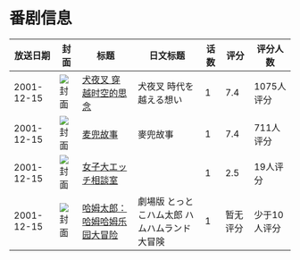 # 番剧信息

|放送日期|封面|标题|日文标题|话数|评分|评分人数|
|---|---|---|---|---|---|---|
|2001-12-15|![封面](https://lain.bgm.tv/pic/cover/c/dd/46/18617_F9cvF.jpg)|[犬夜叉 穿越时空的思念](https://bangumi.tv/subject/18617)|犬夜叉 時代を越える想い|1|7.4|1075人评分|
|2001-12-15|![封面](https://lain.bgm.tv/pic/cover/c/4c/cf/47144_402XA.jpg)|[麦兜故事](https://bangumi.tv/subject/47144)|麥兜故事|1|7.4|711人评分|
|2001-12-15|![封面](https://bangumi.tv/img/no_icon_subject.png)|[女子大エッチ相談室](https://bangumi.tv/subject/111849)||1|2.5|19人评分|
|2001-12-15|![封面](https://lain.bgm.tv/pic/cover/c/8a/e1/317785_0t87O.jpg)|[哈姆太郎：哈姆哈姆乐园大冒险](https://bangumi.tv/subject/317785)|劇場版 とっとこハム太郎 ハムハムランド大冒険|1|暂无评分|少于10人评分|
